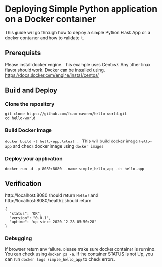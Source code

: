 # Deploying Simple Python application on a Docker container
This guide will go through how to deploy a simple Python Flask App on a docker container and how to validate it.

## Prerequists
Please install docker engine. This example uses Centos7. Any other linux flavor should work.
Docker can be installed using. https://docs.docker.com/engine/install/centos/

## Build and Deploy
### Clone the repository
```git clone https://github.com/fcam-naveen/hello-world.git ```\
```cd hello-world ```

### Build Docker image
```docker build -t hello-app:latest . ```
This will build docker image ```hello-app``` and check docker image using ```docker images```

### Deploy your application
```docker run -d -p 8080:8080 --name simple_hello_app -it hello-app ```

## Verification
http://localhost:8080 should return ```Hello!```  and \
http://localhost:8080/healthz should return
```
{
  "status": "OK",
  "version": "0.0.1",
  "uptime": "up since 2020-12-28 05:50:28"
}
```

### Debugging
If browser return any failure, please make sure docker container is running.
You can check using ```docker ps -a```. If the container STATUS is not Up, you can run ```docker logs simple_hello_app``` to check errors.
